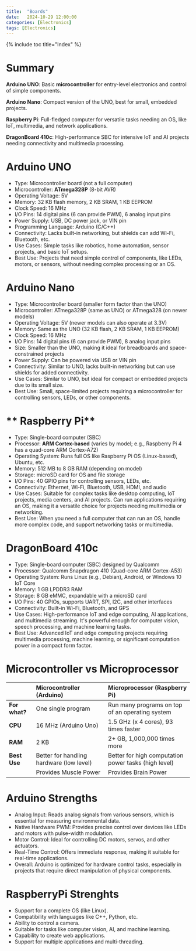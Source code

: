 ```yaml
---
title:  "Boards"
date:   2024-10-29 12:00:00
categories: [Electronics] 
tags: [Electronics]
---
```

{% include toc title="Index" %}

# Summary
**Arduino UNO**: Basic **microcontroller** for entry-level electronics and control of simple components.

**Arduino Nano**: Compact version of the UNO, best for small, embedded projects.

**Raspberry Pi**: Full-fledged computer for versatile tasks needing an OS, like IoT, multimedia, and network applications.

**DragonBoard 410c**: High-performance SBC for intensive IoT and AI projects needing connectivity and multimedia processing.

# Arduino UNO
- Type: Microcontroller board (not a full computer)
- Microcontroller: **ATmega328P** (8-bit AVR)
- Operating Voltage: 5V
- Memory: 32 KB flash memory, 2 KB SRAM, 1 KB EEPROM
- Clock Speed: 16 MHz
- I/O Pins: 14 digital pins (6 can provide PWM), 6 analog input pins
- Power Supply: USB, DC power jack, or VIN pin
- Programming Language: Arduino (C/C++)
- Connectivity: Lacks built-in networking, but shields can add Wi-Fi, Bluetooth, etc.
- Use Cases: Simple tasks like robotics, home automation, sensor projects, and basic IoT setups.
- Best Use: Projects that need simple control of components, like LEDs, motors, or sensors, without needing complex processing or an OS.

# Arduino Nano
- Type: Microcontroller board (smaller form factor than the UNO)
- Microcontroller: ATmega328P (same as UNO) or ATmega328 (on newer models)
- Operating Voltage: 5V (newer models can also operate at 3.3V)
- Memory: Same as the UNO (32 KB flash, 2 KB SRAM, 1 KB EEPROM)
- Clock Speed: 16 MHz
- I/O Pins: 14 digital pins (6 can provide PWM), 8 analog input pins
- Size: Smaller than the UNO, making it ideal for breadboards and space-constrained projects
- Power Supply: Can be powered via USB or VIN pin
- Connectivity: Similar to UNO, lacks built-in networking but can use shields for added connectivity.
- Use Cases: Similar to UNO, but ideal for compact or embedded projects due to its small size.
- Best Use: Small, space-limited projects requiring a microcontroller for controlling sensors, LEDs, or other components.


# ** Raspberry Pi**
- Type: Single-board computer (SBC)
- Processor: **ARM Cortex-based** (varies by model; e.g., Raspberry Pi 4 has a quad-core ARM Cortex-A72)
- Operating System: Runs full OS like Raspberry Pi OS (Linux-based), Ubuntu, etc.
- Memory: 512 MB to 8 GB RAM (depending on model)
- Storage: microSD card for OS and file storage
- I/O Pins: 40 GPIO pins for controlling sensors, LEDs, etc.
- Connectivity: Ethernet, Wi-Fi, Bluetooth, USB, HDMI, and audio
- Use Cases: Suitable for complex tasks like desktop computing, IoT projects, media centers, and AI projects. Can run applications requiring an OS, making it a versatile choice for projects needing multimedia or networking.
- Best Use: When you need a full computer that can run an OS, handle more complex code, and support networking tasks or multimedia.

# DragonBoard 410c
- Type: Single-board computer (SBC) designed by Qualcomm
- Processor: Qualcomm Snapdragon 410 (Quad-core ARM Cortex-A53)
- Operating System: Runs Linux (e.g., Debian), Android, or Windows 10 IoT Core
- Memory: 1 GB LPDDR3 RAM
- Storage: 8 GB eMMC, expandable with a microSD card
- I/O Pins: 40 GPIOs, supports UART, SPI, I2C, and other interfaces
- Connectivity: Built-in Wi-Fi, Bluetooth, and GPS
- Use Cases: High-performance IoT and edge computing, AI applications, and multimedia streaming. It's powerful enough for computer vision, speech processing, and machine learning tasks.
- Best Use: Advanced IoT and edge computing projects requiring multimedia processing, machine learning, or significant computation power in a compact form factor.

# Microcontroller vs Microprocessor
|               | **Microcontroller (Arduino)**            | **Microprocessor (Raspberry Pi)**                    |
|:--------------|:-----------------------------------------|:-----------------------------------------------------|
| **For what?** | One single program                       | Run many programs on top of an operating system      |
| **CPU**       | 16 MHz (Arduino Uno)                     | 1.5 GHz (x 4 cores), 93 times faster                 |
| **RAM**       | 2 KB                                     | 2+ GB, 1,000,000 times more                          |
| **Best Use**  | Better for handling hardware (low level) | Better for high computation power tasks (high level) |
|               | Provides Muscle Power                    | Provides Brain Power                                 |


#  Arduino Strengths
- Analog Input: Reads analog signals from various sensors, which is essential for measuring environmental data.
- Native Hardware PWM: Provides precise control over devices like LEDs and motors with pulse-width modulation.
- Motor Control: Ideal for controlling DC motors, servos, and other actuators.
- Real-Time Control: Offers immediate response, making it suitable for real-time applications.
- Overall: Arduino is optimized for hardware control tasks, especially in projects that require direct manipulation of physical components.

# RaspberryPi Strenghts
- Support for a complete OS (like Linux).
- Compatibility with languages like C++, Python, etc.
- Ability to control a camera.
- Suitable for tasks like computer vision, AI, and machine learning.
- Capability to create web applications.
- Support for multiple applications and multi-threading.